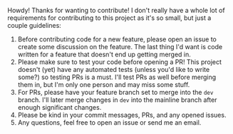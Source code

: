 Howdy! Thanks for wanting to contribute! I don't really have a whole lot of requirements for contributing to this project as it's so small, but just a couple guidelines:

1. Before contributing code for a new feature, please open an issue to create some discussion on the feature. The last thing I'd want is code written for a feature that doesn't end up getting merged in.
2. Please make sure to test your code before opening a PR! This project doesn't (yet) have any automated tests (unless you'd like to write some?) so testing PRs is a must. I'll test PRs as well before merging them in, but I'm only one person and may miss some stuff.
3. For PRs, please have your feature branch set to merge into the `dev` branch. I'll later merge changes in `dev` into the mainline branch after enough significant changes.
4. Please be kind in your commit messages, PRs, and any opened issues.
5. Any questions, feel free to open an issue or send me an email.
